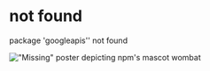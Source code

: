 # not found

package 'googleapis'' not found

!["Missing" poster depicting npm's mascot wombat](https://static-production.npmjs.com/2f55441126e3c8d643c4c2d4e852cb4c.png)